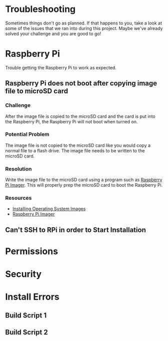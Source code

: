 # Troubleshooting
Sometimes things don't go as planned. If that happens to you, take a look at some of the issues that we ran into during this project. Maybe we've already solved your challenge and you are good to go!

# Raspberry Pi
Trouble getting the Raspberry Pi to work as expected.
## Raspberry Pi does not boot after copying image file to microSD card
### **Challenge**
After the image file is copied to the microSD card and the card is put into the Raspberry Pi, the Raspberry Pi will not boot when turned on.
### **Potential Problem**
The image file is not copied to the microSD card like you would copy a normal file to a flash drive. The image file needs to be written to the microSD card.
### **Resolution**
Write the image file to the microSD card using a program such as [Raspberry Pi Imager](https://www.raspberrypi.org/downloads/). This will properly prep the microSD card to boot the Raspberry Pi.
### **Resources**
* [Installing Operating System Images](https://www.raspberrypi.org/documentation/installation/installing-images/README.md)
* [Raspberry Pi Imager](https://www.raspberrypi.org/downloads/)
## Can't SSH to RPi in order to Start Installation

# Permissions

# Security

# Install Errors
## Build Script 1

## Build Script 2
